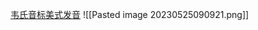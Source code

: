 [韦氏音标美式发音](https://www.bilibili.com/video/BV1vf4y1x7Ft?p=3&spm_id_from=pageDriver&vd_source=b92112731015c20054034d26c9ad8a67)
![[Pasted image 20230525090921.png]]
